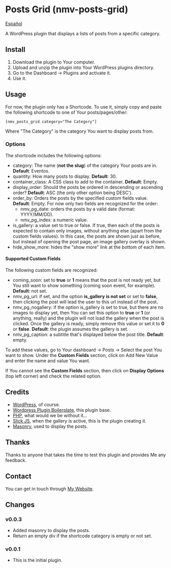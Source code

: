 # Posts Grid (nmv-posts-grid)

[Español](README.es.md)

A WordPress plugin that displays a lists of posts from a specific category.

## Install

1. Download the plugin to Your computer.
2. Upload and unzip the plugin into Your WordPress plugins directory.
3. Go to the Dashboard -> Plugins and activate it.
4. Use it.

## Usage

For now, the plugin only has a Shortcode. To use it, simply copy and paste the following shortcode to one of Your posts/pages/other:

```
[nmv_posts_grid category="The Category"]
```

Where "The Category" is the category You want to display posts from.

### Options

The shortcode includes the following options:

* category: The name (**not the slug**) of the category Your posts are in. __Default__: Eventos.
* quantity: How many posts to display. __Default__: 30.
* container\_class: A CSS class to add to the container. __Default__: Empty.
* display\_order: Should the posts be ordered in descending or ascending order? __Default__: ASC (the only other option being DESC').
* order\_by: Orders the posts by the specified custom fields value. __Default__: Empty. For now only two fields are recognized for the order:
  * nmv\_pg\_date: orders the posts by a valid date (format: YYYY/MM/DD).
  * nmv\_pg\_index: a numeric value.
* is\_gallery: a value set to true or false. If true, then each of the posts is expected to contain only images, without anything else (apart from the custom fields values). In this case, the posts are shown just as before, but instead of opening the post page, an image gallery overlay is shown.
* hide\_show\_more: hides the "show more" link at the bottom of each item.

#### Supported Custom Fields

The following custom fields are recognized:

* coming\_soon: set to __true__ or __1__ means that the post is not ready yet, but You still want to show something (coming soon event, for example). __Default__: not set.
* nmv\_pg\_url: if set, and the option __is_gallery is not set__ or set to __false__, then clicking the post will lead the user to this url instead of the post.
* nmv\_pg\_nogallery: if the option is\_gallery is set to true, but there are no images to display yet, then You can set this option to __true__ or __1__ (or anything, really) and the plugin will not load the gallery when the post is clicked. Once the gallery is ready, simply remove this value or set it to __0__ or __false__. __Default__: the plugin assumes the gallery is set.
* nmv\_pg\_caption: a subtitle that's displayed below the post title. __Default__: empty.

To add these values, go to Your dashboard -> Posts -> Select the post You want to show. Under the __Custom Fields__ section, click on Add New Value and enter the name and value You want.

If You cannot see the __Custom Fields__ section, then click on __Display Options__  (top left corner) and check the related option.

## Credits

* [WordPress](https://wordpress.org/), of course.
* [Wordpress Plugin Boilerplate](https://github.com/DevinVinson/WordPress-Plugin-Boilerplate), this plugin base.
* [PHP](https://php.net/), what would we be without it...
* [Slick JS](https://kenwheeler.github.io/slick/), when the gallery is active, this is the plugin creating it.
* [Masonry](https://masonry.desandro.com), used to display the posts.

## Thanks

Thanks to anyone that takes the time to test this plugin and provides Me any feedback.

## Contact

You can get in touch through [My Website](https://nicomv.com/).

## Changes

### v0.0.3 
* Added masonry to display the posts.
* Return an empty div if the shortcode category is empty or not set.

### v0.0.1

* This is the initial plugin.

